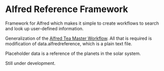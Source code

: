 Alfred Reference Framework
==========================

Framework for Alfred which makes it simple to create workflows to search and look up user-defined information.

Generalization of the <a href="https://github.com/cheniel/alfred-tea-master">Alfred Tea Master Workflow</a>. All that is required is modification of data.alfredreference, which is a plain text file.

Placeholder data is a reference of the planets in the solar system.

Still under development.
